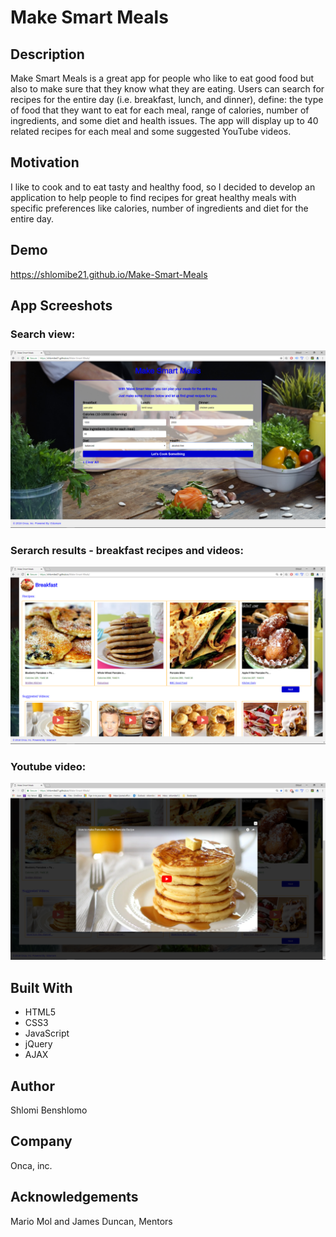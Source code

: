 # Make Smart Meals

## Description
Make Smart Meals is a great app for people who like to eat good food but also to make sure that they know what they are eating. Users can search for recipes for the entire day (i.e. breakfast, lunch, and dinner), define: the type of food that they want to eat for each meal, range of calories, number of ingredients, and some diet and health issues. The app will display up to 40 related recipes for each meal and some suggested YouTube videos.

## Motivation
I like to cook and to eat tasty and healthy food, so I decided to develop an application to help people to find recipes for great healthy meals with specific preferences like calories, number of ingredients and diet for the entire day. 

## Demo
https://shlomibe21.github.io/Make-Smart-Meals 

## App Screeshots

### Search view:
![Search View](https://github.com/shlomibe21/Make-Smart-Meals/blob/master/Screenshots/MakeSmartMealsNewSearch2Screenshot.png)
### Serarch results - breakfast recipes and videos:
![Serarch results - breakfast recipes and videos](https://github.com/shlomibe21/Make-Smart-Meals/blob/master/Screenshots/MakeSmartMealsBreakfastResultsScreenshot.png)
### Youtube video:
![Youtube video](https://github.com/shlomibe21/Make-Smart-Meals/blob/master/Screenshots/MakeSmartMealsYoutubeVideoScreenshot.png)

## Built With
- HTML5
- CSS3
- JavaScript
- jQuery
- AJAX

## Author
Shlomi Benshlomo 
## Company
Onca, inc.

## Acknowledgements
Mario Mol and James Duncan, Mentors
